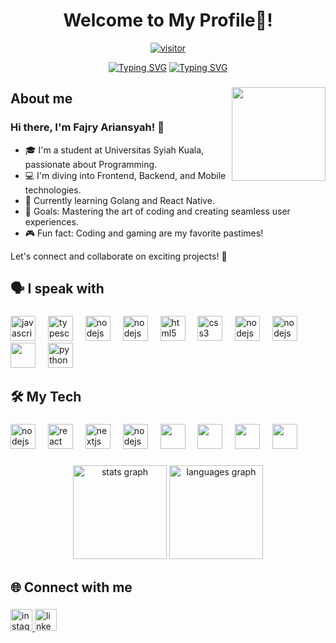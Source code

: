 <h1 align="center">Welcome to My Profile👋!</h1>

<div align="center">
  
<a href="">[![visitor](https://visitor-badge.laobi.icu/badge?page_id=Papazy.Papazy)](https://github.com/Papazy)</a>



</div>
<div align="center">

  [![Typing SVG](https://readme-typing-svg.demolab.com?font=Fira+Code&size=40&duration=1000&pause=1000&repeat=false&random=false&width=900&height=60&lines=I+am+)](https://git.io/typing-svg) [![Typing SVG](https://readme-typing-svg.demolab.com?font=Fira+Code&size=40&duration=4000&pause=1000&random=false&width=900&height=60&lines=+an+undergradute+student;frontend+developer;backend+developer;mobile+developer)](https://git.io/typing-svg)

</div>


###

<img align="right" height="150" src="https://i.imgflip.com/8da8yv.gif"  />


###



###

<h2 align="left">About me</h2>

###
### Hi there, I'm Fajry Ariansyah! 👋

- 🎓 I'm a student at Universitas Syiah Kuala, passionate about Programming.
- 💻 I'm diving into Frontend, Backend, and Mobile technologies.
- 🌱 Currently learning Golang and React Native.
- 🎯 Goals: Mastering the art of coding and creating seamless user experiences.
- 🎮 Fun fact: Coding and gaming are my favorite pastimes!

Let's connect and collaborate on exciting projects! 🚀


###

<h2 align="left">🗣️ I speak with</h2>

###

<div align="left">
  <img src="https://cdn.jsdelivr.net/gh/devicons/devicon/icons/javascript/javascript-original.svg" height="40" alt="javascript logo"  />
  <img width="12" />
  <img src="https://cdn.jsdelivr.net/gh/devicons/devicon/icons/typescript/typescript-original.svg" height="40" alt="typescript logo"  />
  <img width="12" />

 
  <img src="https://cdn.jsdelivr.net/gh/devicons/devicon/icons/cplusplus/cplusplus-original.svg" height="40" alt="nodejs logo"  />
  <img width="12" />
  <img src="https://cdn.jsdelivr.net/gh/devicons/devicon/icons/c/c-original.svg" height="40" alt="nodejs logo"  />
  <img width="12" />
  <img src="https://cdn.jsdelivr.net/gh/devicons/devicon/icons/html5/html5-original.svg" height="40" alt="html5 logo"  />
  <img width="12" />
  <img src="https://cdn.jsdelivr.net/gh/devicons/devicon/icons/css3/css3-original.svg" height="40" alt="css3 logo"  />
  <img width="12" />
   <img src="https://cdn.jsdelivr.net/gh/devicons/devicon/icons/php/php-original.svg" height="40" alt="nodejs logo"  />
    <img width="12" />
     <img src="https://cdn.jsdelivr.net/gh/devicons/devicon/icons/go/go-original-wordmark.svg" height="40" alt="nodejs logo"  />
  <img width="12" />
  <img src="https://cdn.jsdelivr.net/gh/devicons/devicon/icons/java/java-original.svg" height="40" />
  <img width="12" />
  <img src="https://cdn.jsdelivr.net/gh/devicons/devicon/icons/python/python-original.svg" height="40" alt="python logo"  />
</div>

###

<h2 align="left">🛠️ My Tech</h2>

###

<div align="left">
  <img src="https://cdn.jsdelivr.net/gh/devicons/devicon/icons/laravel/laravel-plain.svg" height="40" alt="nodejs logo"  />
  <img width="12" />
  <img src="https://cdn.jsdelivr.net/gh/devicons/devicon/icons/react/react-original.svg" height="40" alt="react logo"  />
  <img width="12" />
  <img src="https://cdn.jsdelivr.net/gh/devicons/devicon/icons/nextjs/nextjs-original.svg" height="40" alt="nextjs logo"  />
  <img width="12" />
  <img src="https://cdn.jsdelivr.net/gh/devicons/devicon/icons/nodejs/nodejs-original.svg" height="40" alt="nodejs logo"  />
  <img width="12" />
  <img src="https://cdn.jsdelivr.net/gh/devicons/devicon/icons/express/express-original-wordmark.svg" height="40"/>
  <img width="12" />
  <img src="https://cdn.jsdelivr.net/gh/devicons/devicon/icons/flask/flask-original.svg" height="40"/>
  <img width="12" />
  <img src="https://cdn.jsdelivr.net/gh/devicons/devicon/icons/firebase/firebase-plain-wordmark.svg" height="40"/>
  <img width="12" />
  <img src="https://cdn.jsdelivr.net/gh/devicons/devicon/icons/mysql/mysql-original-wordmark.svg" height="40"/>
  <img width="12" />
  
</div>

###
<div align="center">
  <img src="https://github-readme-stats.vercel.app/api?username=Papazy&hide_title=false&hide_rank=false&show_icons=true&include_all_commits=true&count_private=true&disable_animations=false&theme=dracula&locale=en&hide_border=false" height="150" alt="stats graph"  />
  <img src="https://github-readme-stats.vercel.app/api/top-langs?username=Papazy&locale=en&hide_title=false&layout=compact&card_width=320&langs_count=5&theme=dracula&hide_border=false" height="150" alt="languages graph"  />
</div>

###


<h2 align="left">🌐 Connect with me</h2>

###

<div align="left">
  <a href="https://www.instagram.com/ry___rian/">
  <img src="https://img.shields.io/static/v1?message=Instagram&logo=instagram&label=&color=E4405F&logoColor=white&labelColor=&style=for-the-badge" height="35" alt="instagram logo"  />
    
  </a>
  <a href="https://www.linkedin.com/in/fajry-ariansyah/">
  <img src="https://img.shields.io/static/v1?message=LinkedIn&logo=linkedin&label=&color=0077B5&logoColor=white&labelColor=&style=for-the-badge" height="35" alt="linkedin logo"  />
    
  </a>
</div>


###
